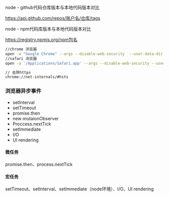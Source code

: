 node - github代码仓库版本与本地代码版本对比

https://api.github.com/repos/账户名/仓库/tags

node - npm代码库版本与本地代码版本对比

https://registry.npmjs.org/npm包名







```bash
//chrome 浏览器
open -a "Google Chrome" --args --disable-web-security  --user-data-dir
//safari 浏览器 
open -a '/Applications/Safari.app' --args --disable-web-security --user-data-dir 

// 去除https
chrome://net-internals/#hsts
```













### 浏览器异步事件

+ setInterval
+ setTimeout
+ promise.then
+ new mutaionObserver
+ Proccess.nextTick
+ setImmediate
+ I/O
+ UI rendering

#### 微任务

promise.then、process.nextTick

#### 宏任务

setTimeout、setInterval、setImmediate（node环境）、I/O、UI rendering

